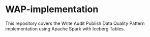 # WAP-implementation
This repository covers the Write Audit Publish Data Quality Pattern implementation using Apache Spark with Iceberg Tables. 
